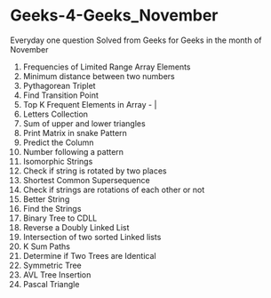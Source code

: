 # Geeks-4-Geeks_November
Everyday one question Solved from Geeks for Geeks in the month of November
1. Frequencies of Limited Range Array Elements
2. Minimum distance between two numbers
3. Pythagorean Triplet
4. Find Transition Point
5. Top K Frequent Elements in Array - |
6. Letters Collection
7. Sum of upper and lower triangles
8. Print Matrix in snake Pattern
9. Predict the Column
10. Number following a pattern
11. Isomorphic Strings
12. Check if string is rotated by two places
13. Shortest Common Supersequence
14. Check if strings are rotations of each other or not
15. Better String
16. Find the Strings
17. Binary Tree to CDLL
18. Reverse a Doubly Linked List
19. Intersection of two sorted Linked lists
20. K Sum Paths
21. Determine if Two Trees are Identical
22. Symmetric Tree
23. AVL Tree Insertion
24. Pascal Triangle

